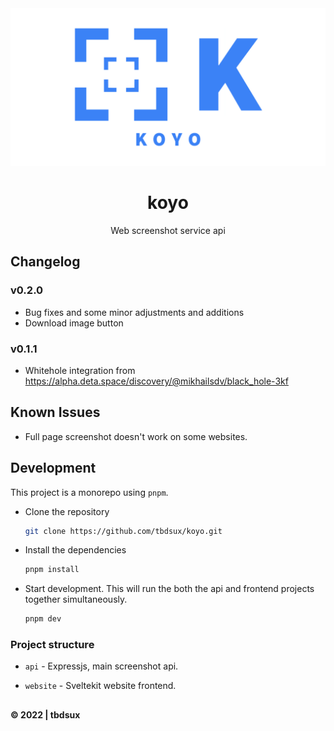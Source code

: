 <div align="center">
    <img src="./assets/banner.png">
    <h1>koyo</h1>
    <p>Web screenshot service api</p>
</div>

## Changelog

### v0.2.0

- Bug fixes and some minor adjustments and additions
- Download image button

### v0.1.1

- Whitehole integration from https://alpha.deta.space/discovery/@mikhailsdv/black_hole-3kf

## Known Issues

- Full page screenshot doesn't work on some websites.

## Development

This project is a monorepo using `pnpm`.

- Clone the repository

  ```sh
  git clone https://github.com/tbdsux/koyo.git
  ```

- Install the dependencies

  ```sh
  pnpm install
  ```

- Start development. This will run the both the api and frontend projects together simultaneously.

  ```sh
  pnpm dev
  ```

### Project structure

- `api` - Expressjs, main screenshot api.

- `website` - Sveltekit website frontend.

##

**&copy; 2022 | tbdsux**
